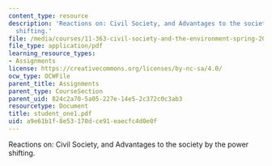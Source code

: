 ```yaml
---
content_type: resource
description: 'Reactions on: Civil Society, and Advantages to the society by the power
  shifting.'
file: /media/courses/11-363-civil-society-and-the-environment-spring-2005/a9e61b1f8e53170dce91eaecfc4d0e0f_student_one1.pdf
file_type: application/pdf
learning_resource_types:
- Assignments
license: https://creativecommons.org/licenses/by-nc-sa/4.0/
ocw_type: OCWFile
parent_title: Assignments
parent_type: CourseSection
parent_uid: 824c2a70-5a05-227e-14e5-2c372c0c3ab3
resourcetype: Document
title: student_one1.pdf
uid: a9e61b1f-8e53-170d-ce91-eaecfc4d0e0f
---
```

Reactions on: Civil Society, and Advantages to the society by the power shifting.
